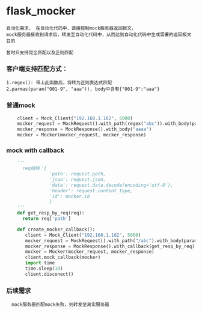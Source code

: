 # flask_mocker

    自动化需求， 在自动化代码中，直接控制mock服务器返回报文，
    mock服务器接收到请求后，转发至自动化代码中，从而达到自动化代码中生成需要的返回报文目的
    
    暂时只支持完全匹配以及正则匹配


###  客户端支持匹配方式：
    1.regex(): 带上此函数后，将转为正则表达式匹配
    2.parmas(param("O01-9", "aaa")), body中含有{"O01-9":"aaa"}


###  普通mock
```python
    client = Mock_Client("192.168.1.182", 5000)
    mocker_request = MockRequest().with_path(regex("abc")).with_body(params(param("O01-9", "aaa")))
    mocker_response = MockResponse().with_body("aaaa")
    mocker = Mocker(mocker_request, mocker_response)
```

###  mock with callback

```python
    '''
      req结构：{
                'path': request.path,
                'json': request.json,
                'data': request.data.decode(encoding='utf-8'),
                'header': request.content_type,
                'id': mocker.id
                }
    '''
    def get_resp_by_req(req):
      return req['path']

    def create_mocker_callback():
       client = Mock_Client("192.168.1.182", 5000)
       mocker_request = MockRequest().with_path("/abc").with_body(params(param("O01", "aaa"))).with_method("post")
       mocker_response = MockResponse().with_callback(get_resp_by_req)
       mocker = Mocker(mocker_request, mocker_response)
       client.mock_callback(mocker)
       import time
       time.sleep(10)
       client.disconect()
```

###  后续需求
      mock服务器匹配mock失败，则转发至真实服务器


